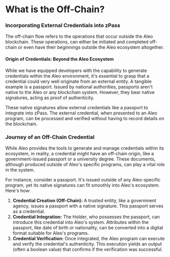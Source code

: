 # What is the Off-Chain?

### **Incorporating External Credentials into zPass**

The off-chain flow refers to the operations that occur outside the Aleo blockchain. These operations, can either be initiated and completed off-chain or even have their beginnings outside the Aleo ecosystem altogether.

#### **Origin of Credentials: Beyond the Aleo Ecosystem**

While we have equipped developers with the capability to generate credentials within the Aleo environment, it's essential to grasp that a credential could very well originate from an external entity. A tangible example is a passport. Issued by national authorities, passports aren't native to the Aleo or any blockchain system. However, they bear native signatures, acting as proof of authenticity.

These native signatures allow external credentials like a passport to integrate into zPass. The external credential, when presented to an Aleo program, can be processed and verified without having to record details on the blockchain.

### Journey of an Off-Chain Credential

While Aleo provides the tools to generate and manage credentials within its ecosystem, in reality, a credential might have an off-chain origin, like a government-issued passport or a university degree. These documents, although produced outside of Aleo's specific programs, can play a vital role in the system.

For instance, consider a passport. It's issued outside of any Aleo-specific program, yet its native signatures can fit smoothly into Aleo's ecosystem. Here's how:

1. **Credential Creation (Off-Chain):** A trusted entity, like a government agency, issues a passport with a native signature. This passport serves as a credential.
2. **Credential Integration:** The Holder, who possesses the passport, can introduce this credential into Aleo's system. Attributes within the passport, like date of birth or nationality, can be converted into a digital format suitable for Aleo's programs.
3. **Credential Verification:** Once integrated, the Aleo program can execute and verify the credential's authenticity. This execution yields an output (often a boolean value) that confirms if the verification was successful.
